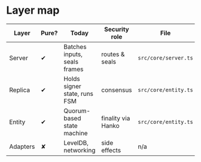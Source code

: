 # Layer map

| Layer | Pure? | Today | Security role | File |
|-------|------|-------|---------------|------|
| Server | ✔︎ | Batches inputs, seals frames | routes & seals | `src/core/server.ts` |
| Replica | ✔︎ | Holds signer state, runs FSM | consensus | `src/core/entity.ts` |
| Entity | ✔︎ | Quorum-based state machine | finality via Hanko | `src/core/entity.ts` |
| Adapters | ✘ | LevelDB, networking | side effects | n/a |

